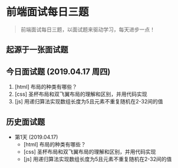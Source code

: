 # 前端面试每日三题

> 前端面试每日三题，以面试题来驱动学习，每天进步一点！

## 起源于一张面试题

## 今日面试题 (2019.04.17 周四)
1. [html] 布局的种类有哪些？  
2. [css] 圣杯布局和双飞翼布局的理解和区别，并用代码实现
3. [js] 用递归算法实现数组长度为5且元素不重复随机在2-32间的值

## 历史面试题
- 第1天 (2019.04.17)
    - [html] 布局的种类有哪些？  
    - [css] 圣杯布局和双飞翼布局的理解和区别，并用代码实现
    - [js] 用递归算法实现数组长度为5且元素不重复随机在2-32间的值



